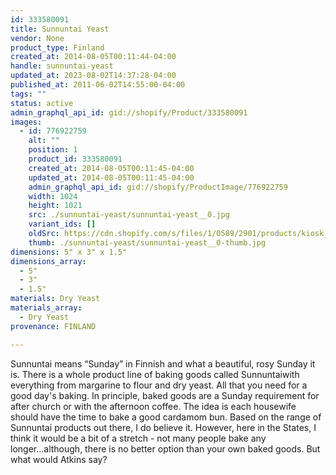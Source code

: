 ```yaml
---
id: 333580091
title: Sunnuntai Yeast
vendor: None
product_type: Finland
created_at: 2014-08-05T00:11:44-04:00
handle: sunnuntai-yeast
updated_at: 2023-08-02T14:37:28-04:00
published_at: 2011-06-02T14:55:00-04:00
tags: ""
status: active
admin_graphql_api_id: gid://shopify/Product/333580091
images:
  - id: 776922759
    alt: ""
    position: 1
    product_id: 333580091
    created_at: 2014-08-05T00:11:45-04:00
    updated_at: 2014-08-05T00:11:45-04:00
    admin_graphql_api_id: gid://shopify/ProductImage/776922759
    width: 1024
    height: 1021
    src: ./sunnuntai-yeast/sunnuntai-yeast__0.jpg
    variant_ids: []
    oldSrc: https://cdn.shopify.com/s/files/1/0589/2901/products/kiosk_fi_YEAST.jpeg?v=1407211905
    thumb: ./sunnuntai-yeast/sunnuntai-yeast__0-thumb.jpg
dimensions: 5" x 3" x 1.5"
dimensions_array:
  - 5"
  - 3"
  - 1.5"
materials: Dry Yeast
materials_array:
  - Dry Yeast
provenance: FINLAND

---
```


Sunnuntai means “Sunday” in Finnish and what a beautiful, rosy Sunday it is. There is a whole product line of baking goods called Sunnuntaiwith everything from margarine to flour and dry yeast. All that you need for a good day's baking. In principle, baked goods are a Sunday requirement for after church or with the afternoon coffee. The idea is each housewife should have the time to bake a good cardamom bun. Based on the range of Sunnuntai products out there, I do believe it. However, here in the States, I think it would be a bit of a stretch - not many people bake any longer...although, there is no better option than your own baked goods. But what would Atkins say?